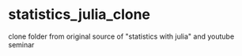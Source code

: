 # statistics_julia_clone
clone folder from original source of "statistics with julia" and youtube seminar
